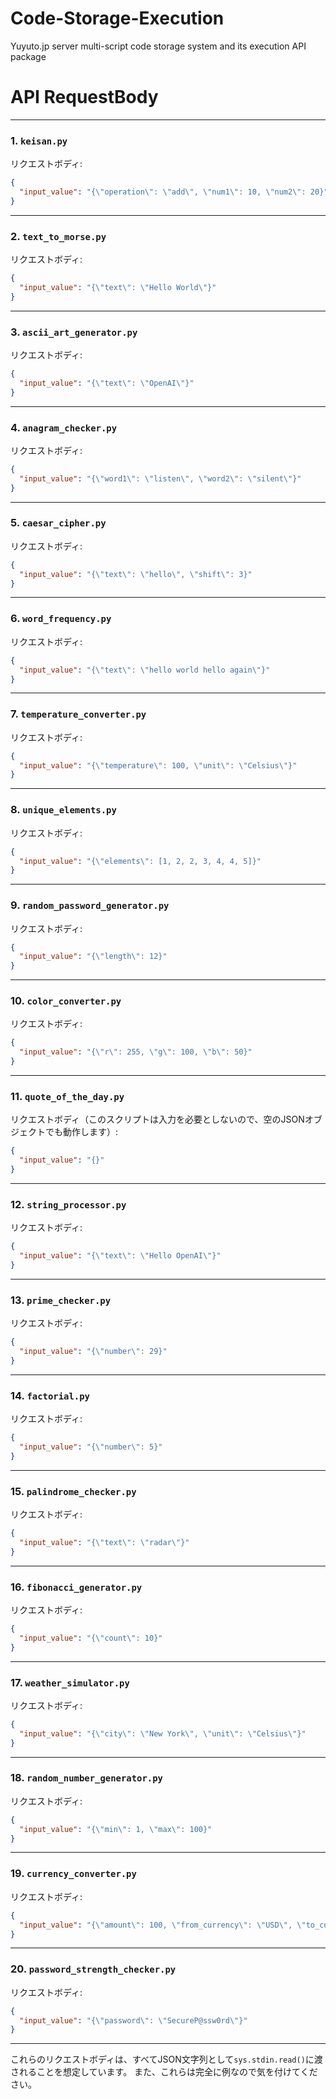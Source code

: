 # Code-Storage-Execution
Yuyuto.jp server multi-script code storage system and its execution API package

# API RequestBody

---

### 1. `keisan.py`  
リクエストボディ:
```json
{
  "input_value": "{\"operation\": \"add\", \"num1\": 10, \"num2\": 20}"
}
```

---

### 2. `text_to_morse.py`  
リクエストボディ:
```json
{
  "input_value": "{\"text\": \"Hello World\"}"
}
```

---

### 3. `ascii_art_generator.py`  
リクエストボディ:
```json
{
  "input_value": "{\"text\": \"OpenAI\"}"
}
```

---

### 4. `anagram_checker.py`  
リクエストボディ:
```json
{
  "input_value": "{\"word1\": \"listen\", \"word2\": \"silent\"}"
}
```

---

### 5. `caesar_cipher.py`  
リクエストボディ:
```json
{
  "input_value": "{\"text\": \"hello\", \"shift\": 3}"
}
```

---

### 6. `word_frequency.py`  
リクエストボディ:
```json
{
  "input_value": "{\"text\": \"hello world hello again\"}"
}
```

---

### 7. `temperature_converter.py`  
リクエストボディ:
```json
{
  "input_value": "{\"temperature\": 100, \"unit\": \"Celsius\"}"
}
```

---

### 8. `unique_elements.py`  
リクエストボディ:
```json
{
  "input_value": "{\"elements\": [1, 2, 2, 3, 4, 4, 5]}"
}
```

---

### 9. `random_password_generator.py`  
リクエストボディ:
```json
{
  "input_value": "{\"length\": 12}"
}
```

---

### 10. `color_converter.py`  
リクエストボディ:
```json
{
  "input_value": "{\"r\": 255, \"g\": 100, \"b\": 50}"
}
```

---

### 11. `quote_of_the_day.py`  
リクエストボディ（このスクリプトは入力を必要としないので、空のJSONオブジェクトでも動作します）:
```json
{
  "input_value": "{}"
}
```

---

### 12. `string_processor.py`  
リクエストボディ:
```json
{
  "input_value": "{\"text\": \"Hello OpenAI\"}"
}
```

---

### 13. `prime_checker.py`  
リクエストボディ:
```json
{
  "input_value": "{\"number\": 29}"
}
```

---

### 14. `factorial.py`  
リクエストボディ:
```json
{
  "input_value": "{\"number\": 5}"
}
```

---

### 15. `palindrome_checker.py`  
リクエストボディ:
```json
{
  "input_value": "{\"text\": \"radar\"}"
}
```

---

### 16. `fibonacci_generator.py`  
リクエストボディ:
```json
{
  "input_value": "{\"count\": 10}"
}
```

---

### 17. `weather_simulator.py`  
リクエストボディ:
```json
{
  "input_value": "{\"city\": \"New York\", \"unit\": \"Celsius\"}"
}
```

---

### 18. `random_number_generator.py`  
リクエストボディ:
```json
{
  "input_value": "{\"min\": 1, \"max\": 100}"
}
```

---

### 19. `currency_converter.py`  
リクエストボディ:
```json
{
  "input_value": "{\"amount\": 100, \"from_currency\": \"USD\", \"to_currency\": \"JPY\"}"
}
```

---

### 20. `password_strength_checker.py`  
リクエストボディ:
```json
{
  "input_value": "{\"password\": \"SecureP@ssw0rd\"}"
}
```

---

これらのリクエストボディは、すべてJSON文字列として`sys.stdin.read()`に渡されることを想定しています。
また、これらは完全に例なので気を付けてください。
